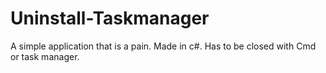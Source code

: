 # Uninstall-Taskmanager
A simple application that is a pain. Made in c#. Has to be closed with Cmd or task manager.
